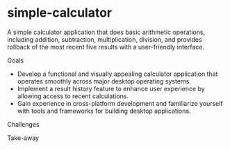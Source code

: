 # simple-calculator

A simple calculator application that does basic arithmetic operations, including addition, subtraction, multiplication, division, and provides rollback of the most recent five results with a user-friendly interface.


Goals
- Develop a functional and visually appealing calculator application that operates smoothly across major desktop operating systems.
- Implement a result history feature to enhance user experience by allowing access to recent calculations.
- Gain experience in cross-platform development and familiarize yourself with tools and frameworks for building desktop applications.


Challenges


Take-away
